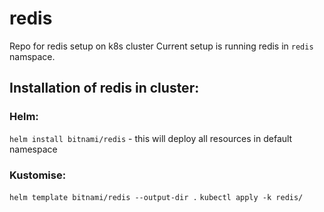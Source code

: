 # redis
Repo for redis setup on k8s cluster
Current setup is running redis in `redis` namspace.

## Installation of redis in cluster:
### Helm:
`helm install bitnami/redis` - this will deploy all resources in default namespace
### Kustomise:
`helm template bitnami/redis --output-dir .`
`kubectl apply -k redis/`

